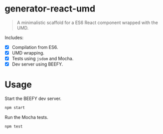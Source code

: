 # generator-react-umd

> A minimalistic scaffold for a ES6 React component wrapped with the UMD.

Includes:

* [x] Compilation from ES6.
* [x] UMD wrapping.
* [x] Tests using `jsdom` and Mocha.
* [x] Dev server using BEEFY.

# Usage

Start the BEEFY dev server.

```bash
npm start
```

Run the Mocha tests.

```bash
npm test
```
